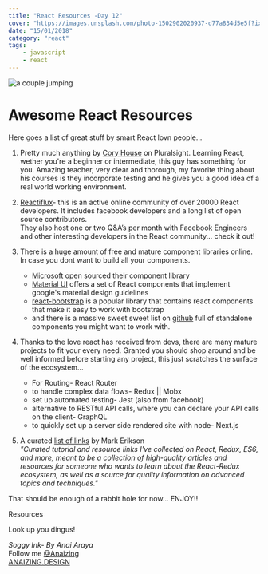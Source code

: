 ```yaml
---
title: "React Resources -Day 12"
cover: "https://images.unsplash.com/photo-1502902020937-d77a834d5e5f?ixlib=rb-0.3.5&ixid=eyJhcHBfaWQiOjEyMDd9&s=11d17c871138721e2d9f5704a71c3c6b&auto=format&fit=crop&w=1350&q=80"
date: "15/01/2018"
category: "react"
tags:
    - javascript
    - react
---
```

![a couple jumping](https://images.unsplash.com/photo-1502902020937-d77a834d5e5f?ixlib=rb-0.3.5&ixid=eyJhcHBfaWQiOjEyMDd9&s=11d17c871138721e2d9f5704a71c3c6b&auto=format&fit=crop&w=1350&q=80)

# Awesome React Resources

Here goes a list of great stuff by smart React lovn people...

1. Pretty much anything by [Cory House](https://app.pluralsight.com/profile/author/cory-house) on Pluralsight. Learning React, wether you're a beginner or intermediate, this guy has something for you. Amazing teacher, very clear and thorough, my favorite thing about his courses is they incorporate testing and he gives you a good idea of a real world working environment.

2. [Reactiflux](https://www.reactiflux.com/)- this is an active online community of over 20000 React developers. It includes facebook developers and a long list of open source contributors.<br>
They also host one or two Q&A’s per month with Facebook Engineers and other interesting developers in the React community... check it out!

3. There is a huge amount of free and mature component libraries online. In case you dont want to build all your components.
    * [Microsoft](https://developer.microsoft.com/en-us/fabric) open sourced their component library
    * [Material UI](http://www.material-ui.com/#/) offers a set of React components that implement google's material design guidelines
    * [react-bootstrap](https://react-bootstrap.github.io/) is a popular library that contains react components that make it easy to work with bootstrap
    * and there is a massive sweet sweet list on [github](https://github.com/enaqx/awesome-react) full of standalone components you might want to work with.

4. Thanks to the love react has received from devs, there are many mature projects to fit your every need. Granted you should shop around and be well informed before starting any project, this just scratches the surface of the ecosystem...

    * For Routing- React Router
    * to handle complex data flows- Redux || Mobx
    * set up automated testing- Jest (also from facebook)
    * alternative to RESTful API calls, where you can declare your API calls on the client- GraphQL
    * to quickly set up a server side rendered site with node- Next.js

5. A curated [list of links](https://github.com/markerikson/react-redux-links) by Mark Erikson <br>
_"Curated tutorial and resource links I've collected on React, Redux, ES6, and more, meant to be a collection of high-quality articles and resources for someone who wants to learn about the React-Redux ecosystem, as well as a source for quality information on advanced topics and techniques."_

That should be enough of a rabbit hole for now... ENJOY!!






Resources

Look up you dingus!


_Soggy Ink- By Anai Araya_<br>
Follow me [@Anaizing](https://twitter.com/Anaizing) <br>
[ANAIZING.DESIGN](https://anaizing.design/)